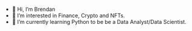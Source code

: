 - 👋 Hi, I’m Brendan
- 👀 I’m interested in Finance, Crypto and NFTs.
- 🌱 I’m currently learning Python to be be a Data Analyst/Data Scientist.


